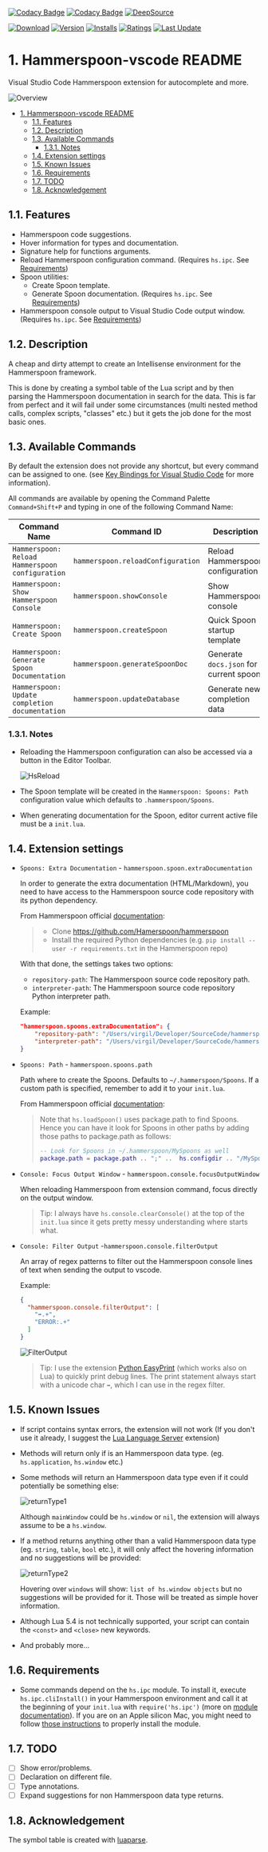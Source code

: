 [![Codacy Badge](https://app.codacy.com/project/badge/Grade/6897046c215944daa78d15189ecaaa82)](https://www.codacy.com/gh/sisoe24/hammerspoon-vscode/dashboard?utm_source=github.com&amp;utm_medium=referral&amp;utm_content=sisoe24/hammerspoon-vscode&amp;utm_campaign=Badge_Grade)
[![Codacy Badge](https://app.codacy.com/project/badge/Coverage/6897046c215944daa78d15189ecaaa82)](https://www.codacy.com/gh/sisoe24/hammerspoon-vscode/dashboard?utm_source=github.com&utm_medium=referral&utm_content=sisoe24/hammerspoon-vscode&utm_campaign=Badge_Coverage)
[![DeepSource](https://deepsource.io/gh/sisoe24/hammerspoon-vscode.svg/?label=active+issues&show_trend=true&token=l76-w7k_5dsHJqrTU2kueH4F)](https://deepsource.io/gh/sisoe24/hammerspoon-vscode/?ref=repository-badge)

[![Download](https://img.shields.io/badge/Marketplace-Download-blue)](https://marketplace.visualstudio.com/items?itemName=virgilsisoe.hammerspoon)
[![Version](https://img.shields.io/visual-studio-marketplace/v/virgilsisoe.hammerspoon)](https://marketplace.visualstudio.com/items?itemName=virgilsisoe.hammerspoon&ssr=false#version-history)
[![Installs](https://img.shields.io/visual-studio-marketplace/i/virgilsisoe.hammerspoon)](https://marketplace.visualstudio.com/items?itemName=virgilsisoe.hammerspoon)
[![Ratings](https://img.shields.io/visual-studio-marketplace/r/virgilsisoe.hammerspoon)](https://marketplace.visualstudio.com/items?itemName=virgilsisoe.hammerspoon&ssr=false#review-details)
[![Last Update](https://img.shields.io/visual-studio-marketplace/last-updated/virgilsisoe.hammerspoon)](https://marketplace.visualstudio.com/items?itemName=virgilsisoe.hammerspoon)

# 1. Hammerspoon-vscode README

Visual Studio Code Hammerspoon extension for autocomplete and more.

![Overview](images/overview.gif)

- [1. Hammerspoon-vscode README](#1-hammerspoon-vscode-readme)
  - [1.1. Features](#11-features)
  - [1.2. Description](#12-description)
  - [1.3. Available Commands](#13-available-commands)
    - [1.3.1. Notes](#131-notes)
  - [1.4. Extension settings](#14-extension-settings)
  - [1.5. Known Issues](#15-known-issues)
  - [1.6. Requirements](#16-requirements)
  - [1.7. TODO](#17-todo)
  - [1.8. Acknowledgement](#18-acknowledgement)

## 1.1. Features

- Hammerspoon code suggestions.
- Hover information for types and documentation.
- Signature help for functions arguments.
- Reload Hammerspoon configuration command. (Requires `hs.ipc`. See [Requirements](#16-requirements))
- Spoon utilities:
  - Create Spoon template.
  - Generate Spoon documentation. (Requires `hs.ipc`. See [Requirements](#16-requirements))
- Hammerspoon console output to Visual Studio Code output window. (Requires `hs.ipc`. See [Requirements](#16-requirements))

## 1.2. Description

A cheap and dirty attempt to create an Intellisense environment for the Hammerspoon framework.

This is done by creating a symbol table of the Lua script and by then parsing the
Hammerspoon documentation in search for the data. This is far from perfect
and it will fail under some circumstances (multi nested method calls, complex scripts,
"classes" etc.) but it gets the job done for the most basic ones.

## 1.3. Available Commands

By default the extension does not provide any shortcut, but every command can be assigned to one.
(see [Key Bindings for Visual Studio Code](https://code.visualstudio.com/docs/getstarted/keybindings) for more information).

All commands are available by opening the Command Palette `Command+Shift+P` and
typing in one of the following Command Name:

| Command Name                                    | Command ID                        | Description                            |
| ----------------------------------------------- | --------------------------------- | -------------------------------------- |
| `Hammerspoon: Reload Hammerspoon configuration` | `hammerspoon.reloadConfiguration` | Reload Hammerspoon configuration       |
| `Hammerspoon: Show Hammerspoon Console`         | `hammerspoon.showConsole`         | Show Hammerspoon console               |
| `Hammerspoon: Create Spoon`                     | `hammerspoon.createSpoon`         | Quick Spoon startup template           |
| `Hammerspoon: Generate Spoon Documentation`     | `hammerspoon.generateSpoonDoc`    | Generate `docs.json` for current spoon |
| `Hammerspoon: Update completion documentation`  | `hammerspoon.updateDatabase`      | Generate new completion data           |

### 1.3.1. Notes

- Reloading the Hammerspoon configuration can also be accessed via a button in the Editor Toolbar.

  ![HsReload](images/hsReload.gif)

- The Spoon template will be created in the `Hammerspoon: Spoons: Path` configuration
value which defaults to `.hammerspoon/Spoons`.
- When generating documentation for the Spoon, editor current active file must be a `init.lua`.

## 1.4. Extension settings

- `Spoons: Extra Documentation` - `hammerspoon.spoon.extraDocumentation`

  In order to generate the extra documentation (HTML/Markdown), you need to have access
  to the Hammerspoon source code repository with its python dependency.

  From Hammerspoon official [documentation](https://github.com/Hammerspoon/hammerspoon/blob/master/SPOONS.md#generating):

  > - Clone <https://github.com/Hamerspoon/hammerspoon>
  > - Install the required Python dependencies (e.g. `pip install --user -r requirements.txt` in the Hammerspoon repo)

  With that done, the settings takes two options:
  - `repository-path`: The Hammerspoon source code repository path.
  - `interpreter-path`: The Hammerspoon source code repository Python interpreter path.

  Example:

  ```json
  "hammerspoon.spoons.extraDocumentation": {
      "repository-path": "/Users/virgil/Developer/SourceCode/hammerspoon",
      "interpreter-path": "/Users/virgil/Developer/SourceCode/hammerspoon/.venv/bin/python"
  }
  ```

- `Spoons: Path` - `hammerspoon.spoons.path`

  Path where to create the Spoons. Defaults to `~/.hammerspoon/Spoons`. If a custom path is specified, remember to add it to your `init.lua`.

  From Hammerspoon official [documentation](https://github.com/Hammerspoon/hammerspoon/blob/master/SPOONS.md#loading-a-spoon):

  >Note that `hs.loadSpoon()` uses package.path to find Spoons. Hence you can have it look for Spoons in other paths by adding those paths to package.path as follows:
  >
  > ```lua
  > -- Look for Spoons in ~/.hammerspoon/MySpoons as well
  > package.path = package.path .. ";" ..  hs.configdir .. "/MySpoons/?.spoon/init.lua"
  > ```

- `Console: Focus Output Window` - `hammerspoon.console.focusOutputWindow`

  When reloading Hammerspoon from extension command, focus directly on the output window.

  > Tip: I always have `hs.console.clearConsole()` at the top of the `init.lua` since
  > it gets pretty messy understanding where starts what.

- `Console: Filter Output` -`hammerspoon.console.filterOutput`

  An array of regex patterns to filter out the Hammerspoon console lines of text when sending the output to vscode.

  Example:

  ```json
  {
    "hammerspoon.console.filterOutput": [
      "➡.+",
      "ERROR:.+"
    ]
  }
  ```

  ![FilterOutput](/images/filter_output.jpg)

  > Tip: I use the extension [Python EasyPrint](https://marketplace.visualstudio.com/items?itemName=virgilsisoe.python-easy-print) (which works also on Lua) to quickly print debug lines. The print statement always start with a unicode char `➡`, which I can use in the regex filter.

## 1.5. Known Issues

- If script contains syntax errors, the extension will not work (If you don't use it
  already, I suggest the [Lua Language Server](https://marketplace.visualstudio.com/items?itemName=sumneko.lua) extension)
- Methods will return only if is an Hammerspoon data type. (eg. `hs.application`, `hs.window` etc.)
- Some methods will return an Hammerspoon data type even if it could potentially be something else:

  ![returnType1](/images/return_type1.jpg)

  Although `mainWindow` could be `hs.window` or `nil`, the extension will always
  assume to be a `hs.window`.

- If a method returns anything other than a valid Hammerspoon data type
  (eg. `string`, `table`, `bool` etc.), it will only affect the hovering
  information and no suggestions will be provided:

  ![returnType2](/images/return_type2.jpg)

  Hovering over `windows` will show: `list of hs.window objects` but no suggestions
  will be provided for it. Those will be treated as simple hover information.

- Although Lua 5.4 is not technically supported, your script can contain the `<const>` and `<close>` new keywords.
- And probably more...

## 1.6. Requirements

- Some commands depend on the `hs.ipc` module. To install it, execute `hs.ipc.cliInstall()`
 in your Hammerspoon environment and call it at the beginning of your `init.lua`
 with `require('hs.ipc')` (more on [module documentation](http://www.hammerspoon.org/docs/hs.ipc.html)).
 If you are on an Apple silicon Mac, you might need to follow
 [those instructions](https://github.com/Hammerspoon/hammerspoon/issues/2930#issuecomment-899092002) to properly install the module.
  
## 1.7. TODO

- [ ] Show error/problems.
- [ ] Declaration on different file.
- [ ] Type annotations.
- [ ] Expand suggestions for non Hammerspoon data type returns.

## 1.8. Acknowledgement

The symbol table is created with [luaparse](https://github.com/fstirlitz/luaparse).
